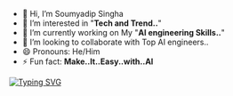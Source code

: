 - 👋 Hi, I’m Soumyadip Singha
- 👀 I’m interested in "**Tech and Trend..**"
- 🌱 I’m currently working on My "**AI engineering Skills..**"
- 💞️ I’m looking to collaborate with Top AI engineers..
- 😄 Pronouns: He/Him
- ⚡ Fun fact: **Make..It..Easy..with..AI**

[![Typing SVG](https://readme-typing-svg.demolab.com?font=BBH+Sans+Hegarty&pause=1000&random=true&width=442&height=57&lines=FOCUSED+ON+AI+%F0%9F%A4%96;PASSIONATE+ABOUT+INNOVATION+%F0%9F%A7%91%E2%80%8D%F0%9F%92%BB;PRACTICING+MODELS+%F0%9F%93%B2;SOLVING+PROBLEMS%F0%9F%93%9A;GROWING+WITH+TECH%E2%9A%99%EF%B8%8F)](https://git.io/typing-svg)
